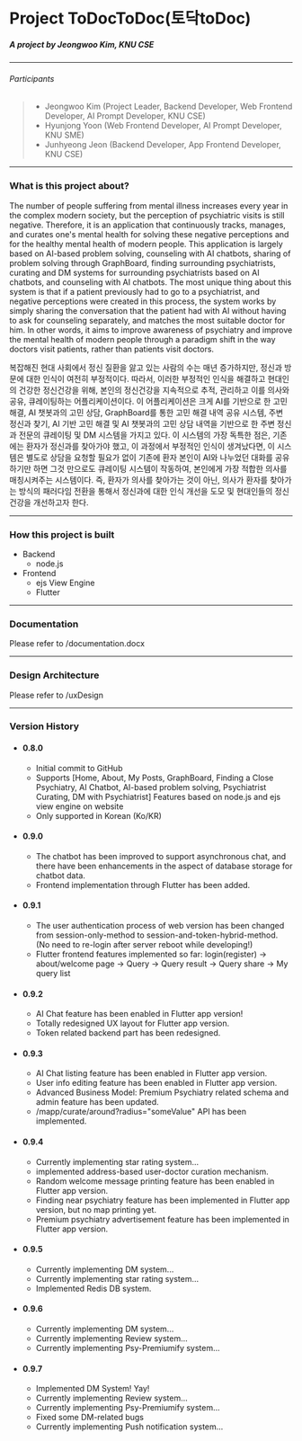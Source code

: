 # Project ToDocToDoc(토닥toDoc)

##### A project by Jeongwoo Kim, KNU CSE

---
###### Participants
> - Jeongwoo Kim (Project Leader, Backend Developer, Web Frontend Developer, AI Prompt Developer, KNU CSE)
> - Hyunjong Yoon (Web Frontend Developer, AI Prompt Developer, KNU SME)
> - Junhyeong Jeon (Backend Developer, App Frontend Developer, KNU CSE)

---
### What is this project about?

The number of people suffering from mental illness increases every year in the complex modern society, but the perception of psychiatric visits is still negative. Therefore, it is an application that continuously tracks, manages, and curates one's mental health for solving these negative perceptions and for the healthy mental health of modern people. This application is largely based on AI-based problem solving, counseling with AI chatbots, sharing of problem solving through GraphBoard, finding surrounding psychiatrists, curating and DM systems for surrounding psychiatrists based on AI chatbots, and counseling with AI chatbots. The most unique thing about this system is that if a patient previously had to go to a psychiatrist, and negative perceptions were created in this process, the system works by simply sharing the conversation that the patient had with AI without having to ask for counseling separately, and matches the most suitable doctor for him. In other words, it aims to improve awareness of psychiatry and improve the mental health of modern people through a paradigm shift in the way doctors visit patients, rather than patients visit doctors.

복잡해진 현대 사회에서 정신 질환을 앓고 있는 사람의 수는 매년 증가하지만, 정신과 방문에 대한 인식이 여전히 부정적이다. 따라서, 이러한 부정적인 인식을 해결하고 현대인의 건강한 정신건강을 위해, 본인의 정신건강을 지속적으로 추적, 관리하고 이를 의사와 공유, 큐레이팅하는 어플리케이션이다. 이 어플리케이션은 크게 AI를 기반으로 한 고민 해결, AI 챗봇과의 고민 상담, GraphBoard를 통한 고민 해결 내역 공유 시스템, 주변 정신과 찾기, AI 기반 고민 해결 및 AI 챗봇과의 고민 상담 내역을 기반으로 한 주변 정신과 전문의 큐레이팅 및 DM 시스템을 가지고 있다. 이 시스템의 가장 독특한 점은, 기존에는 환자가 정신과를 찾아가야 했고, 이 과정에서 부정적인 인식이 생겨났다면, 이 시스템은 별도로 상담을 요청할 필요가 없이 기존에 환자 본인이 AI와 나누었던 대화를 공유하기만 하면 그것 만으로도 큐레이팅 시스템이 작동하여, 본인에게 가장 적합한 의사를 매칭시켜주는 시스템이다. 즉, 환자가 의사를 찾아가는 것이 아닌, 의사가 환자를 찾아가는 방식의 패러다임 전환을 통해서 정신과에 대한 인식 개선을 도모 및 현대인들의 정신 건강을 개선하고자 한다.

---
### How this project is built
* Backend
    - node.js
* Frontend
    -  ejs View Engine
    -  Flutter
---
### Documentation

Please refer to /documentation.docx

---
### Design Architecture

Please refer to /uxDesign

---
### Version History

* #### 0.8.0
    * Initial commit to GitHub
    * Supports [Home, About, My Posts, GraphBoard, Finding a Close Psychiatry, AI Chatbot, AI-based problem solving, Psychiatrist Curating, DM with Psychiatrist] Features based on node.js and ejs view engine on website
    * Only supported in Korean (Ko/KR)
  
* #### 0.9.0
    * The chatbot has been improved to support asynchronous chat, and there have been enhancements in the aspect of database storage for chatbot data.
    * Frontend implementation through Flutter has been added.

* #### 0.9.1
    * The user authentication process of web version has been changed from session-only-method to session-and-token-hybrid-method. (No need to re-login after server reboot while developing!)
    * Flutter frontend features implemented so far: login(register) -> about/welcome page -> Query -> Query result -> Query share -> My query list

* #### 0.9.2
    * AI Chat feature has been enabled in Flutter app version!
    * Totally redesigned UX layout for Flutter app version.
    * Token related backend part has been redesigned.

* #### 0.9.3
    * AI Chat listing feature has been enabled in Flutter app version.
    * User info editing feature has been enabled in Flutter app version.
    * Advanced Business Model: Premium Psychiatry related schema and admin feature has been updated.
    * /mapp/curate/around?radius="someValue" API has been implemented.

* #### 0.9.4
    * Currently implementing star rating system...
    * implemented address-based user-doctor curation mechanism.
    * Random welcome message printing feature has been enabled in Flutter app version.
    * Finding near psychiatry feature has been implemented in Flutter app version, but no map printing yet.
    * Premium psychiatry advertisement feature has been implemented in Flutter app version.

* #### 0.9.5
    * Currently implementing DM system...
    * Currently implementing star rating system...
    * Implemented Redis DB system.

* #### 0.9.6
    * Currently implementing DM system...
    * Currently implementing Review system...
    * Currently implementing Psy-Premiumify system...

* #### 0.9.7
    * Implemented DM System! Yay!
    * Currently implementing Review system...
    * Currently implementing Psy-Premiumify system...
    * Fixed some DM-related bugs
    * Currently implementing Push notification system...